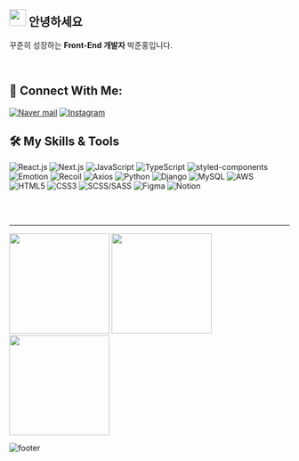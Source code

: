 ## <img src="https://raw.githubusercontent.com/MartinHeinz/MartinHeinz/master/wave.gif" width="30px" height="30px"> 안녕하세요 
꾸준히 성장하는 **Front-End 개발자** 박준홍입니다.

<br/>

## 💬 Connect With Me:  


[<img alt="Naver mail" src ="https://img.shields.io/badge/Mail-03C75A.svg?&style=for-the-badge&logo=Naver&logoColor=FFFFFF"/>](mailto:junhong0209@naver.com)
[<img alt="Instagram" src ="https://img.shields.io/badge/Instagram-E4405F.svg?&style=for-the-badge&logo=instagram&logoColor=FFFFFF"/>](https://www.instagram.com/junhong936/)

## 🛠️ My Skills & Tools

<span>
    <img alt="React.js" src ="https://img.shields.io/badge/react-61DAFB.svg?&style=for-the-badge&logo=react&logoColor=FFFFFF"/>
    <img alt="Next.js" src ="https://img.shields.io/badge/next.js-000000.svg?&style=for-the-badge&logo=next.js&logoColor=FFFFFF"/>
    <img alt="JavaScript" src ="https://img.shields.io/badge/JavaScript-F7DF1E.svg?&style=for-the-badge&logo=JavaScript&logoColor=FFFFFF"/>
    <img alt="TypeScript" src ="https://img.shields.io/badge/TypeScript-3178C6.svg?&style=for-the-badge&logo=TypeScript&logoColor=FFFFFF"/>
    <img alt="styled-components" src ="https://img.shields.io/badge/styledcompoents-DB7093.svg?&style=for-the-badge&logo=styled-components&logoColor=FFFFFF"/>
    <img alt="Emotion" src ="https://img.shields.io/badge/EMOTION-DB7093.svg?&style=for-the-badge&logo=styled-components&logoColor=FFFFFF"/>
    <img alt="Recoil" src ="https://img.shields.io/badge/Recoil-3578E5.svg?&style=for-the-badge&logo=React&logoColor=FFFFFF"/>
    <img alt="Axios" src ="https://img.shields.io/badge/Axios-671DDF.svg?&style=for-the-badge&logo=React&logoColor=FFFFFF"/>
    <img alt="Python" src ="https://img.shields.io/badge/Python-3776AB.svg?&style=for-the-badge&logo=python&logoColor=FFFFFF"/>
    <img alt="Django" src ="https://img.shields.io/badge/django-092E20.svg?&style=for-the-badge&logo=django&logoColor=FFFFFF"/>
    <img alt="MySQL" src ="https://img.shields.io/badge/MySQL-4479A1.svg?&style=for-the-badge&logo=MySQL&logoColor=FFFFFF"/>
    <img alt="AWS" src ="https://img.shields.io/badge/AWS-232F3E.svg?&style=for-the-badge&logo=Amazon AWS&logoColor=FFFFFF"/>
    <img alt="HTML5" src ="https://img.shields.io/badge/html5-E34F26.svg?&style=for-the-badge&logo=html5&logoColor=FFFFFF"/>
    <img alt="CSS3" src ="https://img.shields.io/badge/css3-1572B6.svg?&style=for-the-badge&logo=css3&logoColor=FFFFFF"/>
    <img alt="SCSS/SASS" src ="https://img.shields.io/badge/SCSS/SASS-CC6699.svg?&style=for-the-badge&logo=sass&logoColor=FFFFFF"/>
    <img alt="Figma" src ="https://img.shields.io/badge/Figma-F24E1E.svg?&style=for-the-badge&logo=figma&logoColor=FFFFFF"/>
    <img alt="Notion" src ="https://img.shields.io/badge/Notion-000000.svg?&style=for-the-badge&logo=notion&logoColor=FFFFFF"/>
</span>

<br/><br/>

******
<p align="left">
    <img height="180em" src="https://github-readme-stats.vercel.app/api?username=Junhong0209&show_icons=true&count_private=true&theme=dark" />
    <img height="180em" src="https://github-readme-stats.vercel.app/api/top-langs/?username=Junhong0209&theme=dark&layout=compact" />
    <img height="180em" src="https://github-readme-streak-stats.herokuapp.com/?user=Junhong0209&theme=dark" />
</p>  

![footer](https://capsule-render.vercel.app/api?type=soft&color=timeGradient&height=50&section=footer)
</div>
